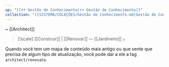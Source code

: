 ```yaml
---
up: "[[++ Gestão de Conhecimento|++ Gestão de Conhecimento]]"
collection: "[[SISTEMA/COLEÇÕES/Gestão de Conhecimento.md|Gestão de Conhecimento]]"
---
```

~ [[Architect]]  

> [!scale] [[Construir]] | [[Renovar]] — [[Jardineiro]] ⤵️

Quando você tem um mapa de conteúdo mais antigo ou que sente que precisa de algum tipo de atualização, você pode dar a ele a tag `architect/renovate`.  